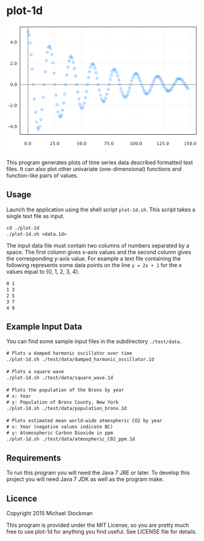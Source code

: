 # plot-1d
![Screenshot of sine function scatter plot](./resources/images/screenshots/damped_harmonic_oscillator.png)

This program generates plots of time series data described formatted text files. It can also plot other univariate (one-dimensional) functions and function-like pairs of values.

## Usage
Launch the application using the shell script `plot-1d.sh`. This script takes a single text file as input.

```
cd ./plot-1d
./plot-1d.sh <data.1d>
```

The input data file must contain two columns of numbers separated by a space. The first column gives x-axis values and the second column gives the corresponding y-axis value. For example a text file containing the following represents some data points on the line `y = 2x + 1` for the x values equal to {0, 1, 2, 3, 4}.

```
0 1
1 3
2 5
3 7
4 9
```

## Example Input Data

You can find some sample input files in the subdirectory `./test/data`.

```
# Plots a damped harmonic oscillator over time
./plot-1d.sh ./test/data/damped_harmonic_oscillator.1d

# Plots a square wave
./plot-1d.sh ./test/data/square_wave.1d

# Plots the population of the Bronx by year
# x: Year
# y: Population of Bronx County, New York
./plot-1d.sh ./test/data/population_bronx.1d

# Plots estimated mean world-wide atmospheric CO2 by year
# x: Year (negative values indicate BC)
# y: Atomospheric Carbon Dioxide in ppm
./plot-1d.sh ./test/data/atmospheric_C02_ppm.1d
```

## Requirements
To run this program you will need the Java 7 JRE or later. To develop this project you will need Java 7 JDK as well as the program make.

## Licence
Copyright 2015 Michael Stockman

This program is provided under the MIT License, so you are pretty much free to use plot-1d for anything you find useful. See LICENSE file for details.
